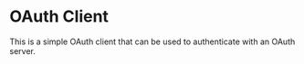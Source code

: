 # OAuth Client

This is a simple OAuth client that can be used to authenticate with an OAuth server.

